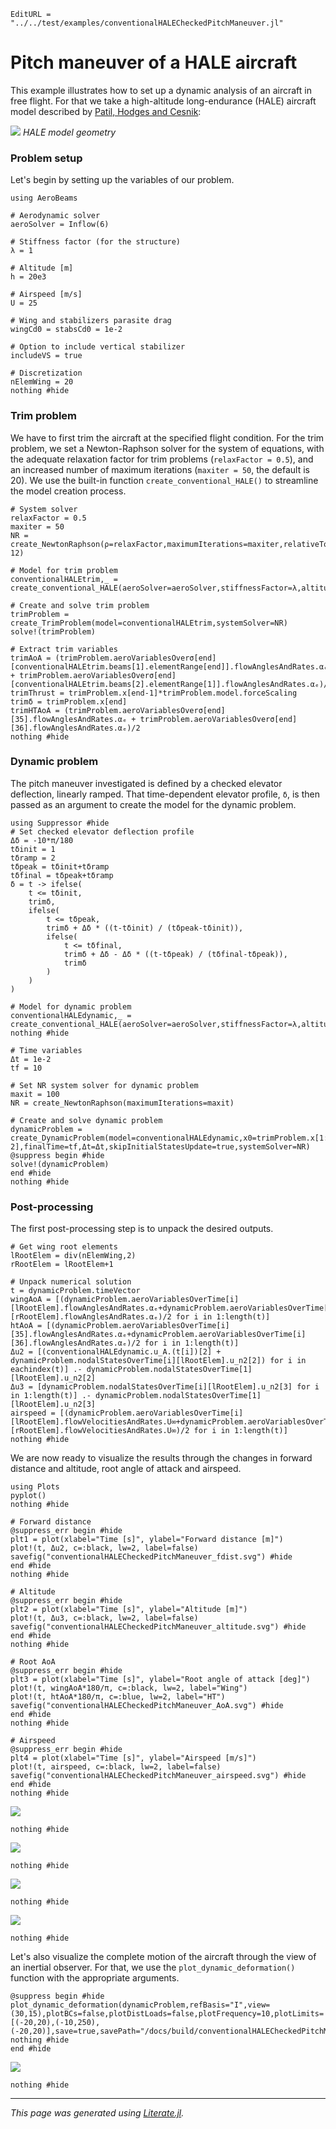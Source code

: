 ```@meta
EditURL = "../../test/examples/conventionalHALECheckedPitchManeuver.jl"
```

# Pitch maneuver of a HALE aircraft
This example illustrates how to set up a dynamic analysis of an aircraft in free flight. For that we take a high-altitude long-endurance (HALE) aircraft model described by [Patil, Hodges and Cesnik](https://doi.org/10.2514/2.2738):

![](assets/cHALE.png)
*HALE model geometry*

### Problem setup
Let's begin by setting up the variables of our problem.

````@example conventionalHALECheckedPitchManeuver
using AeroBeams

# Aerodynamic solver
aeroSolver = Inflow(6)

# Stiffness factor (for the structure)
λ = 1

# Altitude [m]
h = 20e3

# Airspeed [m/s]
U = 25

# Wing and stabilizers parasite drag
wingCd0 = stabsCd0 = 1e-2

# Option to include vertical stabilizer
includeVS = true

# Discretization
nElemWing = 20
nothing #hide
````

### Trim problem
We have to first trim the aircraft at the specified flight condition. For the trim problem, we set a Newton-Raphson solver for the system of equations, with the adequate relaxation factor for trim problems (`relaxFactor = 0.5`), and an increased number of maximum iterations (`maxiter = 50`, the default is 20). We use the built-in function `create_conventional_HALE()` to streamline the model creation process.

````@example conventionalHALECheckedPitchManeuver
# System solver
relaxFactor = 0.5
maxiter = 50
NR = create_NewtonRaphson(ρ=relaxFactor,maximumIterations=maxiter,relativeTolerance=1e-12)

# Model for trim problem
conventionalHALEtrim,_ = create_conventional_HALE(aeroSolver=aeroSolver,stiffnessFactor=λ,altitude=h,airspeed=U,nElemWing=nElemWing,wingCd0=wingCd0,stabsCd0=stabsCd0,δElevIsTrimVariable=true,thrustIsTrimVariable=true,includeVS=includeVS)

# Create and solve trim problem
trimProblem = create_TrimProblem(model=conventionalHALEtrim,systemSolver=NR)
solve!(trimProblem)

# Extract trim variables
trimAoA = (trimProblem.aeroVariablesOverσ[end][conventionalHALEtrim.beams[1].elementRange[end]].flowAnglesAndRates.αₑ + trimProblem.aeroVariablesOverσ[end][conventionalHALEtrim.beams[2].elementRange[1]].flowAnglesAndRates.αₑ)/2
trimThrust = trimProblem.x[end-1]*trimProblem.model.forceScaling
trimδ = trimProblem.x[end]
trimHTAoA = (trimProblem.aeroVariablesOverσ[end][35].flowAnglesAndRates.αₑ + trimProblem.aeroVariablesOverσ[end][36].flowAnglesAndRates.αₑ)/2
nothing #hide
````

### Dynamic problem
The pitch maneuver investigated is defined by a checked elevator deflection, linearly ramped. That time-dependent elevator profile, `δ`, is then passed as an argument to create the model for the dynamic problem.

````@example conventionalHALECheckedPitchManeuver
using Suppressor #hide
# Set checked elevator deflection profile
Δδ = -10*π/180
tδinit = 1
tδramp = 2
tδpeak = tδinit+tδramp
tδfinal = tδpeak+tδramp
δ = t -> ifelse(
    t <= tδinit,
    trimδ,
    ifelse(
        t <= tδpeak,
        trimδ + Δδ * ((t-tδinit) / (tδpeak-tδinit)),
        ifelse(
            t <= tδfinal,
            trimδ + Δδ - Δδ * ((t-tδpeak) / (tδfinal-tδpeak)),
            trimδ
        )
    )
)

# Model for dynamic problem
conventionalHALEdynamic,_ = create_conventional_HALE(aeroSolver=aeroSolver,stiffnessFactor=λ,altitude=h,airspeed=U,nElemWing=nElemWing,wingCd0=wingCd0,stabsCd0=stabsCd0,δElev=δ,thrust=trimThrust,includeVS=includeVS)
nothing #hide

# Time variables
Δt = 1e-2
tf = 10

# Set NR system solver for dynamic problem
maxit = 100
NR = create_NewtonRaphson(maximumIterations=maxit)

# Create and solve dynamic problem
dynamicProblem = create_DynamicProblem(model=conventionalHALEdynamic,x0=trimProblem.x[1:end-2],finalTime=tf,Δt=Δt,skipInitialStatesUpdate=true,systemSolver=NR)
@suppress begin #hide
solve!(dynamicProblem)
end #hide
nothing #hide
````

### Post-processing
The first post-processing step is to unpack the desired outputs.

````@example conventionalHALECheckedPitchManeuver
# Get wing root elements
lRootElem = div(nElemWing,2)
rRootElem = lRootElem+1

# Unpack numerical solution
t = dynamicProblem.timeVector
wingAoA = [(dynamicProblem.aeroVariablesOverTime[i][lRootElem].flowAnglesAndRates.αₑ+dynamicProblem.aeroVariablesOverTime[i][rRootElem].flowAnglesAndRates.αₑ)/2 for i in 1:length(t)]
htAoA = [(dynamicProblem.aeroVariablesOverTime[i][35].flowAnglesAndRates.αₑ+dynamicProblem.aeroVariablesOverTime[i][36].flowAnglesAndRates.αₑ)/2 for i in 1:length(t)]
Δu2 = [(conventionalHALEdynamic.u_A.(t[i])[2] + dynamicProblem.nodalStatesOverTime[i][lRootElem].u_n2[2]) for i in eachindex(t)] .- dynamicProblem.nodalStatesOverTime[1][lRootElem].u_n2[2]
Δu3 = [dynamicProblem.nodalStatesOverTime[i][lRootElem].u_n2[3] for i in 1:length(t)] .- dynamicProblem.nodalStatesOverTime[1][lRootElem].u_n2[3]
airspeed = [(dynamicProblem.aeroVariablesOverTime[i][lRootElem].flowVelocitiesAndRates.U∞+dynamicProblem.aeroVariablesOverTime[i][rRootElem].flowVelocitiesAndRates.U∞)/2 for i in 1:length(t)]
nothing #hide
````

We are now ready to visualize the results through the changes in forward distance and altitude, root angle of attack and airspeed.

````@example conventionalHALECheckedPitchManeuver
using Plots
pyplot()
nothing #hide

# Forward distance
@suppress_err begin #hide
plt1 = plot(xlabel="Time [s]", ylabel="Forward distance [m]")
plot!(t, Δu2, c=:black, lw=2, label=false)
savefig("conventionalHALECheckedPitchManeuver_fdist.svg") #hide
end #hide
nothing #hide

# Altitude
@suppress_err begin #hide
plt2 = plot(xlabel="Time [s]", ylabel="Altitude [m]")
plot!(t, Δu3, c=:black, lw=2, label=false)
savefig("conventionalHALECheckedPitchManeuver_altitude.svg") #hide
end #hide
nothing #hide

# Root AoA
@suppress_err begin #hide
plt3 = plot(xlabel="Time [s]", ylabel="Root angle of attack [deg]")
plot!(t, wingAoA*180/π, c=:black, lw=2, label="Wing")
plot!(t, htAoA*180/π, c=:blue, lw=2, label="HT")
savefig("conventionalHALECheckedPitchManeuver_AoA.svg") #hide
end #hide
nothing #hide

# Airspeed
@suppress_err begin #hide
plt4 = plot(xlabel="Time [s]", ylabel="Airspeed [m/s]")
plot!(t, airspeed, c=:black, lw=2, label=false)
savefig("conventionalHALECheckedPitchManeuver_airspeed.svg") #hide
end #hide
nothing #hide
````

![](conventionalHALECheckedPitchManeuver_fdist.svg)

````@example conventionalHALECheckedPitchManeuver
nothing #hide
````

![](conventionalHALECheckedPitchManeuver_altitude.svg)

````@example conventionalHALECheckedPitchManeuver
nothing #hide
````

![](conventionalHALECheckedPitchManeuver_AoA.svg)

````@example conventionalHALECheckedPitchManeuver
nothing #hide
````

![](conventionalHALECheckedPitchManeuver_airspeed.svg)

````@example conventionalHALECheckedPitchManeuver
nothing #hide
````

Let's also visualize the complete motion of the aircraft through the view of an inertial observer. For that, we use the `plot_dynamic_deformation()` function with the appropriate arguments.

````@example conventionalHALECheckedPitchManeuver
@suppress begin #hide
plot_dynamic_deformation(dynamicProblem,refBasis="I",view=(30,15),plotBCs=false,plotDistLoads=false,plotFrequency=10,plotLimits=[(-20,20),(-10,250),(-20,20)],save=true,savePath="/docs/build/conventionalHALECheckedPitchManeuver_motion.gif")
nothing #hide
end #hide
````

![](conventionalHALECheckedPitchManeuver_motion.gif)

````@example conventionalHALECheckedPitchManeuver
nothing #hide
````

---

*This page was generated using [Literate.jl](https://github.com/fredrikekre/Literate.jl).*

